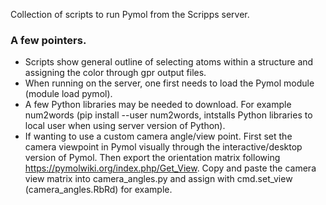 Collection of scripts to run Pymol from the Scripps server. 

### A few pointers.
- Scripts show general outline of selecting atoms within a structure and assigning the color through gpr output files. 
- When running on the server, one first needs to load the Pymol module (module load pymol).
- A few Python libraries may be needed to download. For example num2words (pip install --user num2words, intstalls Python libraries to local user when using server version of Python).
- If wanting to use a custom camera angle/view point. First set the camera viewpoint in Pymol visually through the interactive/desktop version of Pymol. Then export the orientation matrix following https://pymolwiki.org/index.php/Get_View. Copy and paste the camera view matrix into camera_angles.py and assign with cmd.set_view (camera_angles.RbRd) for example.
